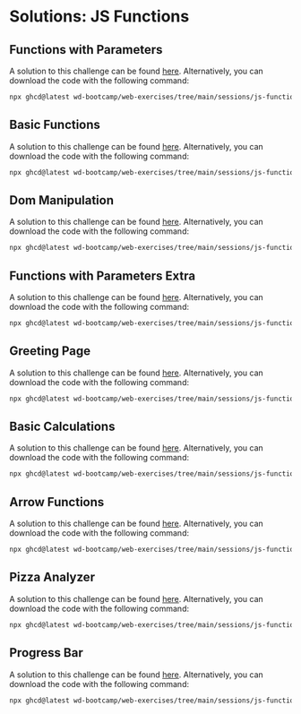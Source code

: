 # Solutions: JS Functions

## Functions with Parameters

A solution to this challenge can be found [here](https://github.com/wd-bootcamp/web-exercises/tree/main/sessions/js-functions/functions-with-parameters_solution). Alternatively, you can download the code with the following command:

```bash
npx ghcd@latest wd-bootcamp/web-exercises/tree/main/sessions/js-functions/functions-with-parameters_solution
```

## Basic Functions

A solution to this challenge can be found [here](https://github.com/wd-bootcamp/web-exercises/tree/main/sessions/js-functions/basic-functions_solution). Alternatively, you can download the code with the following command:

```bash
npx ghcd@latest wd-bootcamp/web-exercises/tree/main/sessions/js-functions/basic-functions_solution
```

## Dom Manipulation

A solution to this challenge can be found [here](https://github.com/wd-bootcamp/web-exercises/tree/main/sessions/js-functions/dom-manipulation_solution). Alternatively, you can download the code with the following command:

```bash
npx ghcd@latest wd-bootcamp/web-exercises/tree/main/sessions/js-functions/dom-manipulation_solution
```

## Functions with Parameters Extra

A solution to this challenge can be found [here](https://github.com/wd-bootcamp/web-exercises/tree/main/sessions/js-functions/functions-with-parameters-extra_solution). Alternatively, you can download the code with the following command:

```bash
npx ghcd@latest wd-bootcamp/web-exercises/tree/main/sessions/js-functions/functions-with-parameters-extra_solution
```

## Greeting Page

A solution to this challenge can be found [here](https://github.com/wd-bootcamp/web-exercises/tree/main/sessions/js-functions/greeting-page_solution). Alternatively, you can download the code with the following command:

```bash
npx ghcd@latest wd-bootcamp/web-exercises/tree/main/sessions/js-functions/greeting-page_solution
```

## Basic Calculations

A solution to this challenge can be found [here](https://github.com/wd-bootcamp/web-exercises/tree/main/sessions/js-functions/basic-calculations_solution). Alternatively, you can download the code with the following command:

```bash
npx ghcd@latest wd-bootcamp/web-exercises/tree/main/sessions/js-functions/basic-calculations_solution
```

## Arrow Functions

A solution to this challenge can be found [here](https://github.com/wd-bootcamp/web-exercises/tree/main/sessions/js-functions/arrow-functions_solution). Alternatively, you can download the code with the following command:

```bash
npx ghcd@latest wd-bootcamp/web-exercises/tree/main/sessions/js-functions/arrow-functions_solution
```

## Pizza Analyzer

A solution to this challenge can be found [here](https://github.com/wd-bootcamp/web-exercises/tree/main/sessions/js-functions/pizza-analyzer_solution). Alternatively, you can download the code with the following command:

```bash
npx ghcd@latest wd-bootcamp/web-exercises/tree/main/sessions/js-functions/pizza-analyzer_solution
```

## Progress Bar

A solution to this challenge can be found [here](https://github.com/wd-bootcamp/web-exercises/tree/main/sessions/js-functions/progress-bar_solution). Alternatively, you can download the code with the following command:

```bash
npx ghcd@latest wd-bootcamp/web-exercises/tree/main/sessions/js-functions/progress-bar_solution
```
